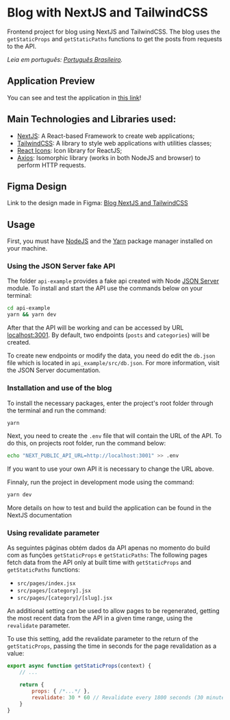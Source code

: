 # Blog with NextJS and TailwindCSS
Frontend project for blog using NextJS and TailwindCSS. The blog uses the `getStaticProps` and `getStaticPaths` functions to get the posts from requests to the API.

*Leia em português: [Português Brasileiro](README.md).*

## Application Preview
You can see and test the application in [this link](https://blog-nextjs-tailwindcss.vercel.app/)!

## Main Technologies and Libraries used:
- [NextJS](https://nextjs.org/): A React-based Framework to create web applications;
- [TailwindCSS](https://tailwindcss.com/): A library to style web applications with utilities classes;
- [React Icons](https://react-icons.github.io/react-icons/): Icon library for ReactJS;
- [Axios](https://axios-http.com/docs/intro): Isomorphic library (works in both NodeJS and browser) to perform HTTP requests.

## Figma Design

Link to the design made in Figma: [Blog NextJS and TailwindCSS](https://www.figma.com/file/oiawJY00hrcmtxQN8KLv8c/Blog-NextJS-e-TailwindCSS)

## Usage
First, you must have [NodeJS](https://nodejs.org/en/download/) and the [Yarn](https://classic.yarnpkg.com/en/docs/install) package manager installed on your machine.

### Using the JSON Server fake API
The folder `api-example` provides a fake api created with Node [JSON Server](https://www.npmjs.com/package/json-server) module. To install and start the API use the commands below on your terminal:
```bash
cd api-example
yarn && yarn dev
```
After that the API will be working and can be accessed by URL [localhost:3001](http://localhost:3001). By default, two endpoints (`posts` and `categories`) will be created.

To create new endpoints or modify the data, you need do edit the `db.json` file which is located in `api_example/src/db.json`. For more information, visit the JSON Server documentation.

### Installation and use of the blog
To install the necessary packages, enter the project's root folder through the terminal and run the command:
```bash
yarn
```

Next, you need to create the `.env` file that will contain the URL of the API. To do this, on projects root folder, run the command below:
```bash
echo "NEXT_PUBLIC_API_URL=http://localhost:3001" >> .env
```

If you want to use your own API it is necessary to change the URL above.

Finnaly, run the project in development mode using the command:
```bash
yarn dev
```

More details on how to test and build the application can be found in the NextJS documentation

### Using revalidate parameter
As seguintes páginas obtém dados da API apenas no momento do build com as funções `getStaticProps` e `getStaticPaths`:
The following pages fetch data from the API only at built time with `getStaticProps` and `getStaticPaths` functions:
- `src/pages/index.jsx`
- `src/pages/[category].jsx`
- `src/pages/[category]/[slug].jsx`

An additional setting can be used to allow pages to be regenerated, getting the most recent data from the API in a given time range, using the `revalidate` parameter.

To use this setting, add the revalidate parameter to the return of the `getStaticProps`, passing the time in seconds for the page revalidation as a value:

```javascript
export async function getStaticProps(context) {
    // ...

    return {
        props: { /*...*/ },
        revalidate: 30 * 60 // Revalidate every 1800 seconds (30 minutes)
    }
}
```

